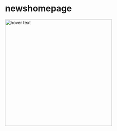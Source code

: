 # newshomepage
 
  <img src="[your_relative_path_here](http://url/to/img.png](https://raw.githubusercontent.com/adao00ribeiro/newshomepage/main/public/newshomepage%20demo.png?token=GHSAT0AAAAAAB6BFAI77OM7HAQVKM4UV6Z6ZBMGEOA)" width="350" title="hover text">

